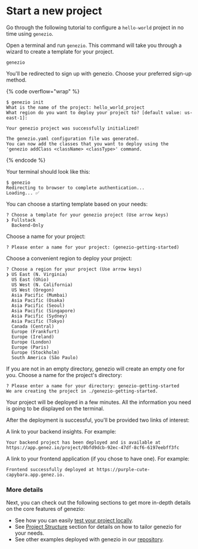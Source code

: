 # Start a new project

Go through the following tutorial to configure a `hello-world` project in no time using `genezio`.

Open a terminal and run `genezio`. This command will take you through a wizard to create a template for your project.

```
genezio
```

You'll be redirected to sign up with genezio. Choose your preferred sign-up method.

{% code overflow="wrap" %}
```
$ genezio init
What is the name of the project: hello_world_project
What region do you want to deploy your project to? [default value: us-east-1]: 

Your genezio project was successfully initialized!

The genezio.yaml configuration file was generated.
You can now add the classes that you want to deploy using the
'genezio addClass <className> <classType>' command.
```
{% endcode %}

Your terminal should look like this:

```
$ genezio
Redirecting to browser to complete authentication...
Loading... ✅
```

You can choose a starting template based on your needs:

```
? Choose a template for your genezio project (Use arrow keys)
❯ Fullstack 
  Backend-Only
```

Choose a name for your project:

```
? Please enter a name for your project: (genezio-getting-started)
```

Choose a convenient region to deploy your project:

```
? Choose a region for your project (Use arrow keys)
❯ US East (N. Virginia) 
  US East (Ohio) 
  US West (N. California) 
  US West (Oregon) 
  Asia Pacific (Mumbai) 
  Asia Pacific (Osaka) 
  Asia Pacific (Seoul) 
  Asia Pacific (Singapore) 
  Asia Pacific (Sydney) 
  Asia Pacific (Tokyo) 
  Canada (Central) 
  Europe (Frankfurt) 
  Europe (Ireland) 
  Europe (London) 
  Europe (Paris) 
  Europe (Stockholm) 
  South America (São Paulo) 
```

If you are not in an empty directory, genezio will create an empty one for you. Choose a name for the project's directory:

```
? Please enter a name for your directory: genezio-getting-started
We are creating the project in ./genezio-getting-started.
```

Your project will be deployed in a few minutes. All the information you need is going to be displayed on the terminal.

After the deployment is successful, you'll be provided two links of interest:

A link to your backend insights. For example:

```
Your backend project has been deployed and is available at https://app.genez.io/project/0bfd9dcb-92ec-47df-8cf6-6197eebff3fc
```

A link to your frontend application (if you chose to have one). For example:

```
Frontend successfully deployed at https://purple-cute-capybara.app.genez.io.
```

### More details

Next, you can check out the following sections to get more in-depth details on the core features of genezio:

* See how you can easily [test your project locally](test-your-project-locally.md).
* See [Project Structure](../project-structure/) section for details on how to tailor genezio for your needs.
* See other examples deployed with genezio in our [repository](https://github.com/genez-io/genezio-examples).


